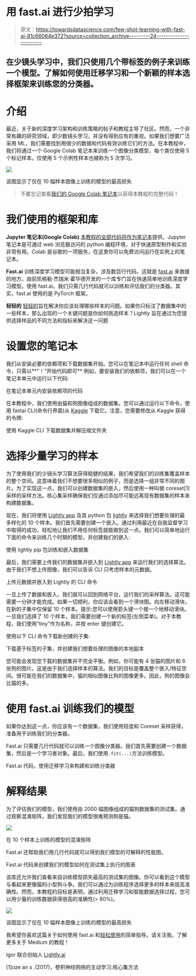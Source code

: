 # 用 fast.ai 进行少拍学习

> 原文：<https://towardsdatascience.com/few-shot-learning-with-fast-ai-81c66064e372?source=collection_archive---------24----------------------->

## 在少镜头学习中，我们只使用几个带标签的例子来训练一个模型。了解如何使用迁移学习和一个新颖的样本选择框架来训练您的分类器。

# 介绍

最近，关于新的深度学习架构和训练策略的帖子和教程主导了社区。然而，一个非常有趣的研究领域，即少数镜头学习，并没有得到应有的重视。如果我们想要广泛采用 ML，我们需要找到用很少的数据和代码有效训练它们的方法。在本教程中，我们将通过一个 Google Colab 笔记本来训练一个图像分类模型，每个类仅使用 5 个标记样本。仅使用 5 个示例性样本也被称为 5 次学习。

![](img/1fe655ded8cfe0985bb48ee0729aa7c4.png)

该图显示了仅在 10 幅样本图像上训练的模型的最高损失

> 不要忘记查看[我们的 Google Colab 笔记本](https://colab.research.google.com/drive/11j4aJv50UxEVZbuUluOGqCMKIZrx7pUM?usp=sharing)以获得本教程的完整代码！

# 我们使用的框架和库

**Jupyter 笔记本(Google Colab)** [本教程的全部代码将作为笔记本](https://colab.research.google.com/drive/11j4aJv50UxEVZbuUluOGqCMKIZrx7pUM?usp=sharing)提供。Jupyter 笔记本是可通过 web 浏览器访问的 python 编程环境，对于快速原型制作和实验非常有用。Colab 是谷歌的一项服务，在这里你可以免费访问运行在实例上的笔记本。

**Fast.ai** 训练深度学习模型可能相当复杂，涉及数百行代码。这就是 [fast.ai](https://www.fast.ai/) 来救援的地方。由前凯格勒·杰瑞米·霍华德开发的一个库专门旨在快速简单地训练深度学习模型。使用 fast.ai，我们只需几行代码就可以训练和评估我们的分类器。其实，fast.ai 使用的是 PyTorch 框架。

**轻轻的** [轻轻的](https://www.lightly.ai)旨在解决你应该处理哪些样本的问题。如果你只标注了数据集中的一些样本，那么出现的一个关键问题是你如何挑选样本？Lightly 旨在通过为您提供选择样品的不同方法和指标来解决这一问题

# 设置您的笔记本

我们从安装必要的依赖项和下载数据集开始。您可以在笔记本中运行任何 shell 命令，只需以**"！"开始代码即可** 例如，要安装我们的依赖项，我们可以在一个笔记本单元中运行以下代码:

在笔记本单元内安装依赖项的代码

在本教程中，我们使用由猫和狗图像组成的数据集。您可以通过运行以下命令，使用 fastai CLI(命令行界面)从 [Kaggle](https://www.kaggle.com/) 下载它。注意，您需要修改从 Kaggle 获得的令牌:

使用 Kaggle CLI 下载数据集并解压缩文件夹

# 选择少量学习的样本

为了使用我们的少镜头学习算法获得稳健的结果，我们希望我们的训练集覆盖样本的整个空间。这意味着我们不想要很多相似的例子，而是选择一组非常不同的图片。为了实现这一点，我们可以创建数据集的嵌入，然后使用一种叫做 coreset[1]采样的采样方法。核心集采样确保我们仅通过添加尽可能远离现有数据集的样本来构建数据集。

现在，我们将使用 [Lightly app](https://www.lightly.ai) 及其 python 包 [lightly](https://github.com/lightly-ai/lightly) 来选择我们想要处理的最多样化的 10 个样本。我们首先需要创建一个嵌入。通过利用最近在自我监督学习中取得的成功，轻松地让我们不用任何标签就能做到这一点。我们可以简单地运行下面的命令来训练几个时期的模型，并创建我们的嵌入:

使用 lightly pip 包训练和嵌入数据集

最后，我们需要上传我们的数据集并嵌入到 [Lightly app](https://app.lightly.ai) 来运行我们的选择算法。由于我们不想上传图像，我们可以告诉 CLI 只考虑样本的元数据。

上传元数据并嵌入到 Lightly 的 CLI 命令

一旦上传了数据和嵌入，我们就可以回到网络平台，运行我们的采样算法。这可能需要一分钟才能完成。如果一切顺利，你应该会看到一个滑块图。向左移动滑块，在新的子集中仅保留 10 个样本。提示:您可以使用箭头键一个接一个地移动滑块。一旦我们选择了 10 个样本，我们需要创建一个新的标签(左侧菜单)。对于本教程，我们使用“tiny”作为名称，并按 enter 键创建它。

使用以下 CLI 命令下载新创建的子集:

下载基于标签的子集，并创建我们想要处理的图像的本地副本

您可能会发现您下载的数据集并不完全平衡。例如，你可能有 4 张猫的图片和 6 张狗的图片。这是由于我们选择样本的算法。我们的目标是覆盖整个嵌入/特征空间。很可能在我们的数据集中，猫的相似图像比狗的图像更多。因此，狗的图像会比猫的多。

# 使用 fast.ai 训练我们的模型

如果你达到这一点，你应该有一个数据集，我们使用轻度和 Coreset 采样获得，准备用于训练我们的分类器。

Fast.ai 只需要几行代码就可以训练一个图像分类器。我们首先需要创建一个数据集，然后是一个学习者对象。最后，我们使用`.fit(...)`方法训练模型。

Fast.ai 代码，使用迁移学习来构建和训练分类器

# 解释结果

为了评估我们的模型，我们使用由 2000 幅图像组成的猫狗数据集的测试集。通过观察混淆矩阵，我们发现我们的模型很难预测狗是猫。

![](img/e51e49405f85df329c2c5feb01c74ac4.png)

在 10 个样本上训练的模型的混淆矩阵

Fast.ai 还帮助我们用几行代码就可以得到我们模型的可解释的性能图。

Fast.ai 代码来创建我们的模型如何在测试集上执行的图表

该库还允许我们查看来自训练模型损失最高的测试集的图像。你可以看到这个模型与看起来更像猫的小型狗斗争。我们可以通过为训练程序选择更多的样本来提高准确性。然而，本教程的目标是表明，通过利用迁移学习和智能数据选择过程，您可以用少量的训练数据获得很高的准确性(> 80%)。

![](img/1fe655ded8cfe0985bb48ee0729aa7c4.png)

该图显示了仅在 10 幅样本图像上训练的模型的最高损失

我希望你喜欢这篇关于如何使用 fast.ai 和[轻松使用](https://www.lightly.ai)的简单指导。请关注我，了解更多关于 Medium 的教程！

Igor 联合创始人
[Lightly.ai](https://www.lightly.ai)

[1]oze an s .(2017)，卷积神经网络的主动学习:核心集方法